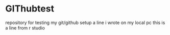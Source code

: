 # GIThubtest
repository for testing my git/github setup
a line i wrote on my local pc
this is a line from r studio
